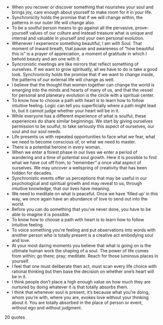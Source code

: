  - When you recover or discover something that nourishes your soul and brings joy, care enough about yourself to make room for it in your life.
 - Synchronicity holds the promise that if we will change within, the patterns in our outer life will change also.
 - To be a soulful person means to go against all the pervasive, prove-yourself values of our culture and instead treasure what is unique and internal and valuable in yourself and your own personal evolution.
 - Whenever I experience something beautiful, I am with Soul. That moment of inward breath, that pause and awareness of “how beautiful this is” is a prayer of appreciation, a moment of gratitude in which I behold beauty and am one with it.
 - Syncronistic meetings are like mirrors that reflect something of ourselves. If we want to grow spiritually, all we have to do is take a good look. Synchronicity holds the promise that if we want to change inside, the patterns of our external life will change as well.
 - I believe that the thought that women together can change the world is emerging into the minds and hearts of many of us, and that the vessel for personal and planetary evolution is the circle with a spiritual center.
 - To know how to choose a path with heart is to learn how to follow intuitive feeling. Logic can tell you superficially where a path might lead to, but it cannot judge whether your heart will be in it.
 - While everyone has a different experience of what is soulful, these experiences do share similar beginnings. We start by giving ourselves permission to be soulful, to take seriously this aspect of ourselves, our soul and our soul needs.
 - Life presents us with repeated opportunities to face what we fear, what we need to become conscious of, or what we need to master.
 - There is a potential heroine in every woman.
 - When we enter a forest phase in our lives we enter a period of wandering and a time of potential soul growth. Here it is possible to find what we have cut off from, to “remember” a once vital aspect of ourselves. We may uncover a wellspring of creativity that has been hidden for decades.
 - Synchronistic events offer us perceptions that may be useful in our psychological and spiritual growth and may reveal to us, through intuitive knowledge, that our lives have meaning.
 - We need to meditate on what is peaceful. Once we have ‘filled up’ in this way, we once again have an abundance of love to send out into the world.
 - Before you can do something that you’ve never done, you have to be able to imagine it is possible.
 - To know how to choose a path with heart is to learn how to follow intuitive feeling.
 - To voice something you’re feeling and put observations into words with another person who is totally present is a creative act embodying soul and love.
 - At your most daring moments you believe that what is going on is the ultimate human work the shaping of a soul. The power of life comes from within; go there; pray; meditate. Reach for those luminous places in yourself.
 - I feel that one must deliberate then act, must scan every life choice with rational thinking but then base the decision on whether one’s heart will be in it.
 - I think people don’t place a high enough value on how much they are nurtured by doing whatever it is that totally absorbs them.
 - I think that whenever soul is present, it’s because what you’re doing, whom you’re with, where you are, evokes love without your thinking about it. You are totally absorbed in the place of person or event, without ego and without judgment.

20 quotes